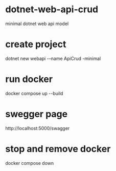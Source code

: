 # dotnet-web-api-crud
minimal dotnet web api model

# create project
dotnet new webapi --name ApiCrud -minimal

# run docker
docker compose up --build

# swegger page
http://localhost:5000/swagger

# stop and remove docker
docker compose down
